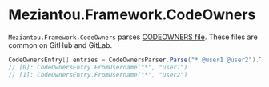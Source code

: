 # Meziantou.Framework.CodeOwners

`Meziantou.Framework.CodeOwners` parses [CODEOWNERS file](https://docs.github.com/en/github/creating-cloning-and-archiving-repositories/about-code-owners). These files are common on GitHub and GitLab.

````c#
CodeOwnersEntry[] entries = CodeOwnersParser.Parse("* @user1 @user2").ToArray();
// [0]: CodeOwnersEntry.FromUsername("*", "user1")
// [1]: CodeOwnersEntry.FromUsername("*", "user2")
````